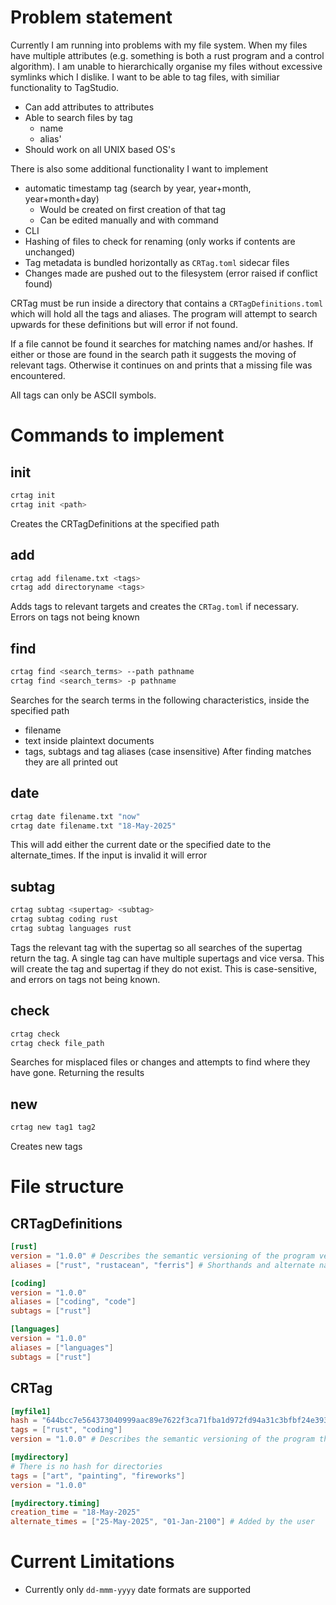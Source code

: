 # Problem statement
Currently I am running into problems with my file system. When my files have multiple attributes (e.g. something is both a rust program and a control algorithm). I am unable to hierarchically organise my files without excessive symlinks which I dislike. I want to be able to tag files, with similiar functionality to TagStudio. 
- Can add attributes to attributes
- Able to search files by tag
    - name
    - alias'
- Should work on all UNIX based OS's

There is also some additional functionality I want to implement
- automatic timestamp tag (search by year, year+month, year+month+day)
    - Would be created on first creation of that tag
    - Can be edited manually and with command
- CLI
- Hashing of files to check for renaming (only works if contents are unchanged)
- Tag metadata is bundled horizontally as `CRTag.toml` sidecar files
- Changes made are pushed out to the filesystem (error raised if conflict found)

CRTag must be run inside a directory that contains a `CRTagDefinitions.toml` which will hold all the tags and aliases. The program will attempt to search upwards for these definitions but will error if not found.

If a file cannot be found it searches for matching names and/or hashes. If either or those are found in the search path it suggests the moving of relevant tags. Otherwise it continues on and prints that a missing file was encountered.

All tags can only be ASCII symbols.

# Commands to implement
## init
```zsh
crtag init
crtag init <path>
```
Creates the CRTagDefinitions at the specified path

## add
```zsh
crtag add filename.txt <tags>
crtag add directoryname <tags>
```
Adds tags to relevant targets and creates the `CRTag.toml` if necessary.
Errors on tags not being known

## find
```zsh
crtag find <search_terms> --path pathname
crtag find <search_terms> -p pathname
```
Searches for the search terms in the following characteristics, inside the specified path
- filename
- text inside plaintext documents
- tags, subtags and tag aliases (case insensitive)
After finding matches they are all printed out

## date
```zsh
crtag date filename.txt "now"
crtag date filename.txt "18-May-2025"
```
This will add either the current date or the specified date to the alternate_times. If the input is invalid it will error

## subtag
```zsh
crtag subtag <supertag> <subtag>
crtag subtag coding rust
crtag subtag languages rust
```
Tags the relevant tag with the supertag so all searches of the supertag return the tag.
A single tag can have multiple supertags and vice versa. This will create the tag and supertag if they do not exist.
This is case-sensitive, and errors on tags not being known.

## check
```zsh
crtag check
crtag check file_path
```
Searches for misplaced files or changes and attempts to find where they have gone. Returning the results

## new
```zsh
crtag new tag1 tag2
```
Creates new tags

# File structure
## CRTagDefinitions
```toml
[rust]
version = "1.0.0" # Describes the semantic versioning of the program version that created this tag
aliases = ["rust", "rustacean", "ferris"] # Shorthands and alternate names

[coding]
version = "1.0.0"
aliases = ["coding", "code"]
subtags = ["rust"]

[languages]
version = "1.0.0"
aliases = ["languages"]
subtags = ["rust"]
```

## CRTag
```toml
[myfile1]
hash = "644bcc7e564373040999aac89e7622f3ca71fba1d972fd94a31c3bfbf24e3938"
tags = ["rust", "coding"]
version = "1.0.0" # Describes the semantic versioning of the program that tagged this file

[mydirectory]
# There is no hash for directories
tags = ["art", "painting", "fireworks"]
version = "1.0.0"

[mydirectory.timing]
creation_time = "18-May-2025"
alternate_times = ["25-May-2025", "01-Jan-2100"] # Added by the user
```

# Current Limitations
- Currently only `dd-mmm-yyyy` date formats are supported